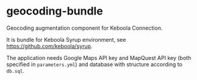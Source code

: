 geocoding-bundle
================

Geocoding augmentation component for Keboola Connection. 

It is bundle for Keboola Syrup environment, see https://github.com/keboola/syrup.

The application needs Google Maps API key and MapQuest API key (both specified in `parameters.yml`) 
and database with structure according to `db.sql`.

